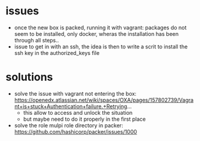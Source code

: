 # issues

- once the new box is packed, running it with vagrant: packages do not seem to be installed, only docker, wheras the installation has been through all steps..
- issue to get in with an ssh, the idea is then to write a scrit to install the ssh key in the authorized_keys file
# solutions

- solve the issue with vagrant not entering the box: https://openedx.atlassian.net/wiki/spaces/OXA/pages/157802739/Vagrant+is+stuck+Authentication+failure.+Retrying...
  - this allow to access and unlock the situation
  - but maybe need to do it properly in the first place
- solve the role mulpi role directory in packer: https://github.com/hashicorp/packer/issues/1000
